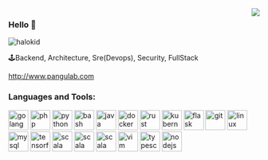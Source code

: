 <img align="right" src="https://github-readme-stats.vercel.app/api?username=halokid&show_icons=true&icon_color=805AD5&text_color=718096&bg_color=ffffff&hide_title=true" />

### Hello 👋
<p align="left"> <img src="https://komarev.com/ghpvc/?username=halokid" alt="halokid" /> </p> 

🕹Backend,  Architecture,  Sre(Devops), Security, FullStack

http://www.pangulab.com

### Languages and Tools:

<p align="left">
<img src="https://www.vectorlogo.zone/logos/golang/golang-icon.svg" alt="golang" width="40" height="40"/>
<img src="https://www.vectorlogo.zone/logos/php/php-icon.svg" alt="php" width="40" height="40"/>
<img src="https://devicons.github.io/devicon/devicon.git/icons/python/python-original.svg" alt="python" width="40" height="40"/> 
<img src="https://www.vectorlogo.zone/logos/gnu_bash/gnu_bash-icon.svg" alt="bash" width="40" height="40"/> 
<img src="https://devicon.dev/devicon.git/icons/java/java-original.svg" alt="java" width="40" height="40"/> 
<img src="https://devicons.github.io/devicon/devicon.git/icons/docker/docker-original-wordmark.svg" alt="docker" width="40" height="40"/>
<img src="https://www.vectorlogo.zone/logos/rust-lang/rust-lang-icon.svg" alt="rust" width="40" height="40"/>
<img src="https://www.vectorlogo.zone/logos/kubernetes/kubernetes-icon.svg" alt="kubernetes" width="40" height="40"/> 
<img src="https://www.vectorlogo.zone/logos/pocoo_flask/pocoo_flask-icon.svg" alt="flask" width="40" height="40"/> 
<img src="https://www.vectorlogo.zone/logos/git-scm/git-scm-icon.svg" alt="git" width="40" height="40"/> 
<img src="https://devicons.github.io/devicon/devicon.git/icons/linux/linux-original.svg" alt="linux" width="40" height="40"/> 
<img src="https://devicons.github.io/devicon/devicon.git/icons/mysql/mysql-original-wordmark.svg" alt="mysql" width="40" height="40"/> 
<img src="https://www.vectorlogo.zone/logos/tensorflow/tensorflow-icon.svg" alt="tensorflow" width="40" height="40"/>
<img src="https://www.vectorlogo.zone/logos/redis/redis-icon.svg" alt="scala" width="40" height="40"/>
<img src="https://www.vectorlogo.zone/logos/jenkins/jenkins-icon.svg" alt="scala" width="40" height="40"/>
<img src="https://www.vectorlogo.zone/logos/elasityio/elasityio-icon.svg" alt="scala" width="40" height="40"/>
<img src="https://www.vectorlogo.zone/logos/vim/vim-icon.svg" alt="vim" width="40" height="40"/>
<img src="https://www.vectorlogo.zone/logos/typescriptlang/typescriptlang-icon.svg" alt="typescript" width="40" height="40"/>
<img src="https://www.vectorlogo.zone/logos/nodejs/nodejs-icon.svg" alt="nodejs" width="40" height="40"/>
</p>


<!--
**halokid/halokid** is a ✨ _special_ ✨ repository because its `README.md` (this file) appears on your GitHub profile.

Here are some ideas to get you started:

- 🔭 I’m currently working on ...
- 🌱 I’m currently learning ...
- 👯 I’m looking to collaborate on ...
- 🤔 I’m looking for help with ...
- 💬 Ask me about ...
- 📫 How to reach me: ...
- 😄 Pronouns: ...
- ⚡ Fun fact: ...
-->
